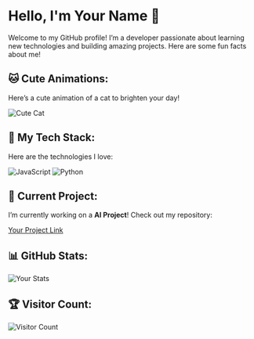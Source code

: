 # Hello, I'm Your Name 👋

Welcome to my GitHub profile! I’m a developer passionate about learning new technologies and building amazing projects. Here are some fun facts about me!

## 🐱 Cute Animations:

Here’s a cute animation of a cat to brighten your day!

![Cute Cat](https://media.giphy.com/media/3o6fJ9d2o5wzOUc57q/giphy.gif)

## 🚀 My Tech Stack:

Here are the technologies I love:

![JavaScript](https://img.shields.io/badge/JavaScript-FFEA00?style=flat&logo=javascript&logoColor=black)
![Python](https://img.shields.io/badge/Python-000000?style=flat&logo=python&logoColor=white)

## 🌱 Current Project:

I’m currently working on a **AI Project**! Check out my repository:

[Your Project Link](https://github.com/yourusername/yourproject)

## 📊 GitHub Stats:

![Your Stats](https://github-readme-stats.vercel.app/api?username=yourusername&show_icons=true&hide_title=true)

## 🏆 Visitor Count:

![Visitor Count](https://visitor-badge.glitch.me/badge?page_id=yourusername.yourrepository)

